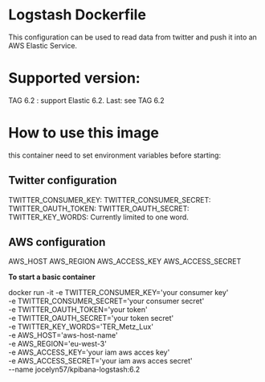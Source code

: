 # Logstash Dockerfile

This configuration can be used to read data from twitter and push it into an AWS Elastic Service.

# Supported version:

TAG 6.2 : support Elastic 6.2.
Last: see TAG 6.2


# How to use this image

this container need to set environment variables before starting:

##  Twitter configuration

TWITTER_CONSUMER_KEY:
TWITTER_CONSUMER_SECRET:
TWITTER_OAUTH_TOKEN:
TWITTER_OAUTH_SECRET:
TWITTER_KEY_WORDS: Currently limited to one word.

## AWS configuration

AWS_HOST
AWS_REGION
AWS_ACCESS_KEY
AWS_ACCESS_SECRET

**To start a basic container**

docker run  -it -e TWITTER_CONSUMER_KEY='your consumer key' \
-e TWITTER_CONSUMER_SECRET='your consumer secret' \
-e TWITTER_OAUTH_TOKEN='your token' \
-e TWITTER_OAUTH_SECRET='your token secret' \
-e TWITTER_KEY_WORDS='TER_Metz_Lux' \
-e AWS_HOST='aws-host-name' \
-e AWS_REGION='eu-west-3' \
-e AWS_ACCESS_KEY='your iam aws acces key' \
-e AWS_ACCESS_SECRET='your iam aws acces secret' \
--name jocelyn57/kpibana-logstash:6.2
